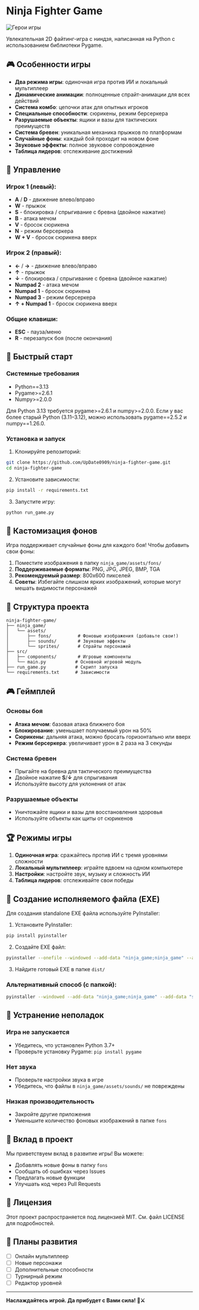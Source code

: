# Ninja Fighter Game
![Герои игры](ninja_game/assets/screenshot.png)

Увлекательная 2D файтинг-игра с ниндзя, написанная на Python с использованием библиотеки Pygame.

## 🎮 Особенности игры

- **Два режима игры**: одиночная игра против ИИ и локальный мультиплеер
- **Динамические анимации**: полноценные спрайт-анимации для всех действий
- **Система комбо**: цепочки атак для опытных игроков
- **Специальные способности**: сюрикены, режим берсеркера
- **Разрушаемые объекты**: ящики и вазы для тактических преимуществ
- **Система бревен**: уникальная механика прыжков по платформам
- **Случайные фоны**: каждый бой проходит на новом фоне
- **Звуковые эффекты**: полное звуковое сопровождение
- **Таблица лидеров**: отслеживание достижений

## 🎯 Управление

### Игрок 1 (левый):
- **A** / **D** - движение влево/вправо
- **W** - прыжок
- **S** - блокировка / спрыгивание с бревна (двойное нажатие)
- **B** - атака мечом
- **V** - бросок сюрикена
- **N** - режим берсеркера
- **W + V** - бросок сюрикена вверх

### Игрок 2 (правый):
- **←** / **→** - движение влево/вправо
- **↑** - прыжок
- **↓** - блокировка / спрыгивание с бревна (двойное нажатие)
- **Numpad 2** - атака мечом
- **Numpad 1** - бросок сюрикена
- **Numpad 3** - режим берсеркера
- **↑ + Numpad 1** - бросок сюрикена вверх

### Общие клавиши:
- **ESC** - пауза/меню
- **R** - перезапуск боя (после окончания)

## 🚀 Быстрый старт

### Системные требования
- Python==3.13
- Pygame>=2.6.1
- Numpy>=2.0.0

Для Python 3.13 требуется pygame>=2.6.1 и numpy>=2.0.0.
Если у вас более старый Python (3.11–3.12), можно использовать pygame==2.5.2 и numpy==1.26.0.

### Установка и запуск
1. Клонируйте репозиторий:
```bash
git clone https://github.com/UpDate0909/ninja-fighter-game.git
cd ninja-fighter-game
```

2. Установите зависимости:
```bash
pip install -r requirements.txt
```

3. Запустите игру:
```bash
python run_game.py
```

## 🎨 Кастомизация фонов

Игра поддерживает случайные фоны для каждого боя! Чтобы добавить свои фоны:

1. Поместите изображения в папку `ninja_game/assets/fons/`
2. **Поддерживаемые форматы**: PNG, JPG, JPEG, BMP, TGA
3. **Рекомендуемый размер**: 800x600 пикселей
4. **Советы**: Избегайте слишком ярких изображений, которые могут мешать видимости персонажей

## 📁 Структура проекта

```
ninja-fighter-game/
├── ninja_game/
│   └── assets/
│       ├── fons/          # Фоновые изображения (добавьте свои!)
│       ├── sounds/        # Звуковые эффекты
│       └── sprites/       # Спрайты персонажей
├── src/
│   ├── components/        # Игровые компоненты
│   └── main.py           # Основной игровой модуль
├── run_game.py           # Скрипт запуска
└── requirements.txt      # Зависимости
```

## 🎮 Геймплей

### Основы боя
- **Атака мечом**: базовая атака ближнего боя
- **Блокирование**: уменьшает получаемый урон на 50%
- **Сюрикены**: дальняя атака, можно бросать горизонтально или вверх
- **Режим берсеркера**: увеличивает урон в 2 раза на 3 секунды

### Система бревен
- Прыгайте на бревна для тактического преимущества
- Двойное нажатие **S**/**↓** для спрыгивания
- Используйте высоту для уклонения от атак

### Разрушаемые объекты
- Уничтожайте ящики и вазы для восстановления здоровья
- Используйте объекты как щиты от сюрикенов

## 🏆 Режимы игры

1. **Одиночная игра**: сражайтесь против ИИ с тремя уровнями сложности
2. **Локальный мультиплеер**: играйте вдвоем на одном компьютере
3. **Настройки**: настройте звук, музыку и сложность ИИ
4. **Таблица лидеров**: отслеживайте свои победы

## 🔧 Создание исполняемого файла (EXE)

Для создания standalone EXE файла используйте PyInstaller:

1. Установите PyInstaller:
```bash
pip install pyinstaller
```

2. Создайте EXE файл:
```bash
pyinstaller --onefile --windowed --add-data "ninja_game;ninja_game" --add-data "src;src" --icon=ninja_game/assets/icon.ico run_game.py
```

3. Найдите готовый EXE в папке `dist/`

### Альтернативный способ (с папкой):
```bash
pyinstaller --windowed --add-data "ninja_game;ninja_game" --add-data "src;src" --icon=ninja_game/assets/icon.ico run_game.py
```

## 🐛 Устранение неполадок

### Игра не запускается
- Убедитесь, что установлен Python 3.7+
- Проверьте установку Pygame: `pip install pygame`

### Нет звука
- Проверьте настройки звука в игре
- Убедитесь, что файлы в `ninja_game/assets/sounds/` не повреждены

### Низкая производительность
- Закройте другие приложения
- Уменьшите количество фоновых изображений в папке `fons`

## 🤝 Вклад в проект

Мы приветствуем вклад в развитие игры! Вы можете:
- Добавлять новые фоны в папку `fons`
- Сообщать об ошибках через Issues
- Предлагать новые функции
- Улучшать код через Pull Requests

## 📄 Лицензия

Этот проект распространяется под лицензией MIT. См. файл LICENSE для подробностей.

## 🎯 Планы развития

- [ ] Онлайн мультиплеер
- [ ] Новые персонажи
- [ ] Дополнительные способности
- [ ] Турнирный режим
- [ ] Редактор уровней

---

**Наслаждайтесь игрой. Да прибудет с Вами сила! 🥷⚔️**
